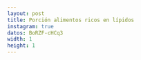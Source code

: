 ```yaml
---
layout: post
title: Porción alimentos ricos en lípidos
instagram: true
datos: BoRZF-cHCq3
width: 1
height: 1
---
```

<amp-instagram data-shortcode="{{ page.datos }}"
  data-captioned
  width="{{ page.width }}"
  height="{{ page.height }}"
  layout="responsive">
</amp-instagram>